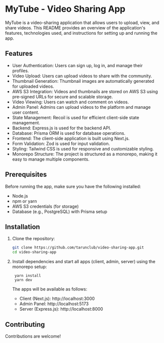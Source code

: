 # MyTube - Video Sharing App

MyTube is a video-sharing application that allows users to upload, view, and share videos. This README provides an overview of the application's features, technologies used, and instructions for setting up and running the app.

## Features

- User Authentication: Users can sign up, log in, and manage their profiles.
- Video Upload: Users can upload videos to share with the community.
- Thumbnail Generation: Thumbnail images are automatically generated for uploaded videos.
- AWS S3 Integration: Videos and thumbnails are stored on AWS S3 using pre-signed URLs for secure and scalable storage.
- Video Viewing: Users can watch and comment on videos.
- Admin Panel: Admins can upload videos to the platform and manage user content.
- State Management: Recoil is used for efficient client-side state management.
- Backend: Express.js is used for the backend API.
- Database: Prisma ORM is used for database operations.
- Frontend: The client-side application is built using Next.js.
- Form Validation: Zod is used for input validation.
- Styling: Tailwind CSS is used for responsive and customizable styling.
- Monorepo Structure: The project is structured as a monorepo, making it easy to manage multiple components.

## Prerequisites

Before running the app, make sure you have the following installed:

- Node.js
- npm or yarn
- AWS S3 credentials (for storage)
- Database (e.g., PostgreSQL) with Prisma setup

## Installation

1. Clone the repository:

   ```bash
   git clone https://github.com/tarunclub/video-sharing-app.git
   cd video-sharing-app
   ```

2. Install dependencies and start all apps (client, admin, server) using the monorepo setup:
   ```
    yarn install
    yarn dev
   ```
   The apps will be available as follows:
   - Client (Next.js): http://localhost:3000
   - Admin Panel: http://localhost:5173
   - Server (Express.js): http://localhost:8000

## Contributing

Contributions are welcome!
